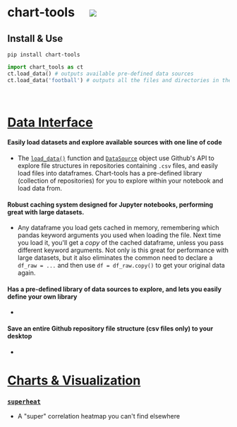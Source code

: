 <h1> chart-tools &nbsp;&nbsp;&nbsp; <a href="https://pypi.org/project/chart-tools/" alt="Version"> <img src="https://img.shields.io/pypi/v/chart-tools.svg" /></a> </h1>

## Install & Use
```
pip install chart-tools
```
```py
import chart_tools as ct
ct.load_data() # outputs available pre-defined data sources
ct.load_data('football') # outputs all the files and directories in the 'football' data source
```

<br>

# [Data Interface](/sampledata.md)

#### Easily load datasets and explore available sources with one line of code
- The [`load_data()`](/sampledata.md) function and [`DataSource`](/sampledata.md) object use Github's API to explore file structures in repositories containing `.csv` files, and easily load files into dataframes. Chart-tools has a pre-defined library (collection of repositories) for you to explore within your notebook and load data from.

#### Robust caching system designed for Jupyter notebooks, performing great with large datasets.
- Any dataframe you load gets cached in memory, remembering which pandas keyword arguments you used when loading the file. Next time you load it, you'll get a _copy_ of the cached dataframe, unless you pass different keyword arguments. Not only is this great for performance with large datasets, but it also eliminates the common need to declare a `df_raw = ...` and then use `df = df_raw.copy()` to get your original data again. 

#### Has a pre-defined library of data sources to explore, and lets you easily define your own library
- 

#### Save an entire Github repository file structure (csv files only) to your desktop
- 

# [Charts & Visualization](/superheat.md)

### [`superheat`](/superheat.md)
- A "super" correlation heatmap you can't find elsewhere

